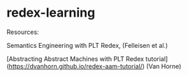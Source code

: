 # redex-learning

Resources: 

Semantics Engineering with PLT Redex, (Felleisen et al.)

[Abstracting Abstract Machines with PLT Redex tutorial] (https://dvanhorn.github.io/redex-aam-tutorial/) (Van Horne) 
